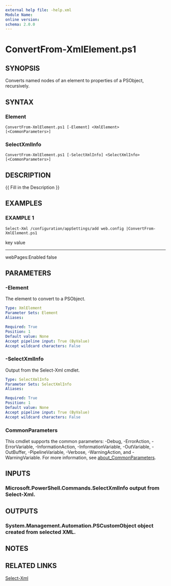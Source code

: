 ```yaml
---
external help file: -help.xml
Module Name:
online version:
schema: 2.0.0
---
```


# ConvertFrom-XmlElement.ps1

## SYNOPSIS
Converts named nodes of an element to properties of a PSObject, recursively.

## SYNTAX

### Element
```
ConvertFrom-XmlElement.ps1 [-Element] <XmlElement> [<CommonParameters>]
```

### SelectXmlInfo
```
ConvertFrom-XmlElement.ps1 [-SelectXmlInfo] <SelectXmlInfo> [<CommonParameters>]
```

## DESCRIPTION
{{ Fill in the Description }}

## EXAMPLES

### EXAMPLE 1
```
Select-Xml /configuration/appSettings/add web.config |ConvertFrom-XmlElement.ps1
```

key              value
---              -----
webPages:Enabled false

## PARAMETERS

### -Element
The element to convert to a PSObject.

```yaml
Type: XmlElement
Parameter Sets: Element
Aliases:

Required: True
Position: 1
Default value: None
Accept pipeline input: True (ByValue)
Accept wildcard characters: False
```

### -SelectXmlInfo
Output from the Select-Xml cmdlet.

```yaml
Type: SelectXmlInfo
Parameter Sets: SelectXmlInfo
Aliases:

Required: True
Position: 1
Default value: None
Accept pipeline input: True (ByValue)
Accept wildcard characters: False
```

### CommonParameters
This cmdlet supports the common parameters: -Debug, -ErrorAction, -ErrorVariable, -InformationAction, -InformationVariable, -OutVariable, -OutBuffer, -PipelineVariable, -Verbose, -WarningAction, and -WarningVariable. For more information, see [about_CommonParameters](http://go.microsoft.com/fwlink/?LinkID=113216).

## INPUTS

### Microsoft.PowerShell.Commands.SelectXmlInfo output from Select-Xml.
## OUTPUTS

### System.Management.Automation.PSCustomObject object created from selected XML.
## NOTES

## RELATED LINKS

[Select-Xml]()

